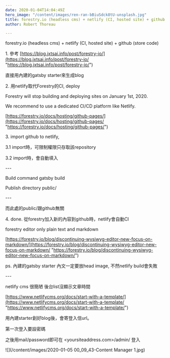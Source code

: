 ```yaml
---
date: 2020-01-04T14:04:49Z
hero_image: "/content/images/ren-ran-bBiuSdck8tU-unsplash.jpg"
title: forestry.io (headless cms) + netlify (CI, hosted site) + github (store code)
author: Robert Thoreau

---
```

forestry.io (headless cms) + netlify (CI, hosted site) + github (store code)

1\. 參考 [https://blog.jxtsai.info/post/forestry-io/](https://blog.jxtsai.info/post/forestry-io/ "https://blog.jxtsai.info/post/forestry-io/")

直接用內建的gatsby starter來生成blog

2\. 用netlify取代Forestry的CI, deploy

Forestry will stop building and deploying sites on January 1st, 2020.

We recommend to use a dedicated CI/CD platform like Netlify.

  [https://forestry.io/docs/hosting/github-pages/](https://forestry.io/docs/hosting/github-pages/ "https://forestry.io/docs/hosting/github-pages/")

3\. import github to netlify,

3\.1 import時，可限制權限只存取該repository

3\.2 import時，會自動填入

\---

Build command   gatsby build

Publish directory   public/

\---

而此處的public/跟github無關

4\. done. 從forestry加入新的內容到github時，netlify會自動CI

forestry editor only plain text and markdown

  [https://forestry.io/blog/discontinuing-wysiwyg-editor-new-focus-on-markdown/](https://forestry.io/blog/discontinuing-wysiwyg-editor-new-focus-on-markdown/ "https://forestry.io/blog/discontinuing-wysiwyg-editor-new-focus-on-markdown/")

ps. 內建的gatsby starter 內文一定要放head image, 不然netlify build會失敗

\---

netlify cms 很簡陋 後台list沒顯示文章時間

  [https://www.netlifycms.org/docs/start-with-a-template/](https://www.netlifycms.org/docs/start-with-a-template/ "https://www.netlifycms.org/docs/start-with-a-template/")

  

用內建starter創好blog後，會寄登入信url。

第一次登入要設密碼

之後用mail/password即可在 <yoursiteaddress.com>/admin/ 登入

![](/content/images/2020-01-05 00_09_43-Content Manager 1.jpg)
